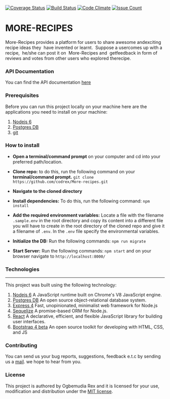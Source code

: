 [![Coverage Status](https://coveralls.io/repos/github/codrex/More-recipes/badge.svg?branch=develop)](https://coveralls.io/github/codrex/More-recipes?branch=develop)
[![Build Status](https://travis-ci.org/codrex/More-recipes.svg?branch=develop)](https://travis-ci.org/codrex/More-recipes)
[![Code Climate](https://codeclimate.com/github/codrex/More-recipes/badges/gpa.svg)](https://codeclimate.com/github/codrex/More-recipes)
[![Issue Count](https://codeclimate.com/github/codrex/More-recipes/badges/issue_count.svg)](https://codeclimate.com/github/codrex/More-recipes)

# MORE-RECIPES
 More-Recipes​​ ​provides​ ​a​ ​platform​ ​for​ ​users​ ​to​ ​share​ ​awesome​ ​and​ ​exciting​ ​​ ​recipe​ ​ideas​ ​they  have​ ​invented​ ​or​ ​learnt.​ ​​ ​Suppose​ ​a​ ​user​ ​comes ​up​ ​with​ ​a​ ​recipe,​ ​​ ​he/she​ ​can​ ​post​ ​it​ ​on  More-Recipes​​ ​and​ ​​ ​get​ ​feedback​ ​in​ ​form​ ​of​ ​reviews​ ​and​ ​votes​ ​from​ ​other​ ​users​ ​who​ ​explored​ the ​recipe.​

### API Documentation
You can find the API documentation [here](http://https://more-recipesrex.herokuapp.com/api/v1/doc/)

### Prerequisites
Before you can run this project locally on your machine here are the applications you need to install on your machine:

1. [ Nodejs 6](https://nodejs.org/en/)
1. [Postgres DB](https://www.postgresql.org/download/)
1. [git](https://git-scm.com/downloads)

### How to install 
* **Open a terminal/command prompt** on your computer and cd into your preferred path/location.
* **Clone repo:** to do this, run the following command on your **terminal/command prompt.**
```git clone https://github.com/codrex/More-recipes.git```
* **Navigate to the cloned directory**
* **Install dependencies:** To do this, run the following command: ```npm install```
* **Add the required environment variables:** Locate a file with the filename `.sample.env` in the root directory and copy its content into a different file you will have to create in the root directory of the cloned repo and give it a filename of `.env`. In the `.env` file specify the environmental variables.

* **Initialize the DB:** Run the following commands:
```npm run migrate```

* **Start Server:** Run the following commands:
```npm start```
and on your browser navigate to ```http://localhost:8000/```


### Technologies

-----
This project was built using the following technology:

1. [ Nodejs 6](https://nodejs.org/en/) A JavaScript runtime built on Chrome's V8 JavaScript engine.
1. [Postgres DB](https://www.postgresql.org/download/) An open source object-relational database system.
 1. [Express 4](https://expressjs.com/) Fast, unopinionated, minimalist web framework for Node.js
 1. [Sequelize](http://docs.sequelizejs.com/) A promise-based ORM for Node.js.
 1. [React](https://reactjs.org/) A declarative, efficient, and flexible JavaScript library for building user interfaces.
 1. [Bootstrap 4 beta](https://getbootstrap.com/) An open source toolkit for developing with HTML, CSS, and JS

 ### Contributing

You can send us your bug reports, suggestions, feedback e.t.c by sending us a [mail](mailto:more.recipes.app@gmail.com). we hope to hear from you.
### License

This project is authored by Ogbemudia Rex and it is licensed for your use, modification and distribution under the [MIT license](https://opensource.org/licenses/MIT).
